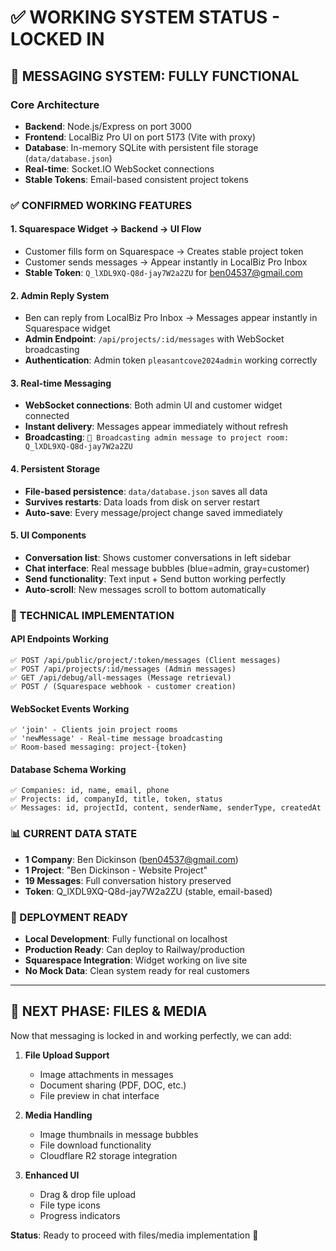 # ✅ WORKING SYSTEM STATUS - LOCKED IN

## 🎯 **MESSAGING SYSTEM: FULLY FUNCTIONAL**

### **Core Architecture**
- **Backend**: Node.js/Express on port 3000
- **Frontend**: LocalBiz Pro UI on port 5173 (Vite with proxy)
- **Database**: In-memory SQLite with persistent file storage (`data/database.json`)
- **Real-time**: Socket.IO WebSocket connections
- **Stable Tokens**: Email-based consistent project tokens

### **✅ CONFIRMED WORKING FEATURES**

#### **1. Squarespace Widget → Backend → UI Flow**
- Customer fills form on Squarespace → Creates stable project token
- Customer sends messages → Appear instantly in LocalBiz Pro Inbox
- **Stable Token**: `Q_lXDL9XQ-Q8d-jay7W2a2ZU` for ben04537@gmail.com

#### **2. Admin Reply System**
- Ben can reply from LocalBiz Pro Inbox → Messages appear instantly in Squarespace widget
- **Admin Endpoint**: `/api/projects/:id/messages` with WebSocket broadcasting
- **Authentication**: Admin token `pleasantcove2024admin` working correctly

#### **3. Real-time Messaging**
- **WebSocket connections**: Both admin UI and customer widget connected
- **Instant delivery**: Messages appear immediately without refresh
- **Broadcasting**: `📡 Broadcasting admin message to project room: Q_lXDL9XQ-Q8d-jay7W2a2ZU`

#### **4. Persistent Storage**
- **File-based persistence**: `data/database.json` saves all data
- **Survives restarts**: Data loads from disk on server restart
- **Auto-save**: Every message/project change saved immediately

#### **5. UI Components**
- **Conversation list**: Shows customer conversations in left sidebar
- **Chat interface**: Real message bubbles (blue=admin, gray=customer)
- **Send functionality**: Text input + Send button working perfectly
- **Auto-scroll**: New messages scroll to bottom automatically

### **🔧 TECHNICAL IMPLEMENTATION**

#### **API Endpoints Working**
```
✅ POST /api/public/project/:token/messages (Client messages)
✅ POST /api/projects/:id/messages (Admin messages)  
✅ GET /api/debug/all-messages (Message retrieval)
✅ POST / (Squarespace webhook - customer creation)
```

#### **WebSocket Events Working**
```
✅ 'join' - Clients join project rooms
✅ 'newMessage' - Real-time message broadcasting
✅ Room-based messaging: project-{token}
```

#### **Database Schema Working**
```
✅ Companies: id, name, email, phone
✅ Projects: id, companyId, title, token, status
✅ Messages: id, projectId, content, senderName, senderType, createdAt
```

### **📊 CURRENT DATA STATE**
- **1 Company**: Ben Dickinson (ben04537@gmail.com)
- **1 Project**: "Ben Dickinson - Website Project" 
- **19 Messages**: Full conversation history preserved
- **Token**: Q_lXDL9XQ-Q8d-jay7W2a2ZU (stable, email-based)

### **🚀 DEPLOYMENT READY**
- **Local Development**: Fully functional on localhost
- **Production Ready**: Can deploy to Railway/production
- **Squarespace Integration**: Widget working on live site
- **No Mock Data**: Clean system ready for real customers

---

## 🎯 **NEXT PHASE: FILES & MEDIA**

Now that messaging is locked in and working perfectly, we can add:

1. **File Upload Support**
   - Image attachments in messages
   - Document sharing (PDF, DOC, etc.)
   - File preview in chat interface

2. **Media Handling**
   - Image thumbnails in message bubbles
   - File download functionality
   - Cloudflare R2 storage integration

3. **Enhanced UI**
   - Drag & drop file upload
   - File type icons
   - Progress indicators

**Status**: Ready to proceed with files/media implementation 🚀 